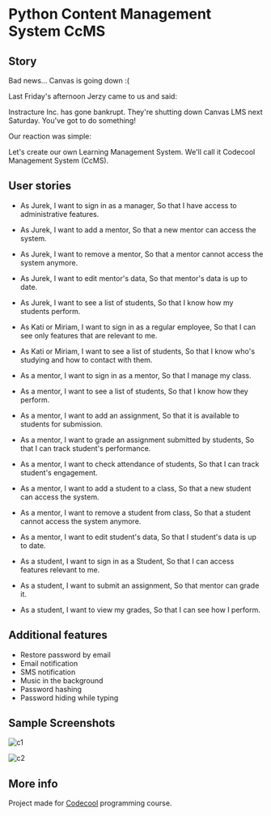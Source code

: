 # Python Content Management System CcMS

## Story

Bad news... Canvas is going down :(

Last Friday's afternoon Jerzy came to us and said:

Instracture Inc. has gone bankrupt. They're shutting down Canvas LMS next Saturday. You've got to do something!

Our reaction was simple:

Let's create our own Learning Management System. We'll call it Codecool Management System (CcMS).

## User stories

* As Jurek, I want to sign in as a manager, So that I have access to administrative features.
* As Jurek, I want to add a mentor, So that a new mentor can access the system.
* As Jurek, I want to remove a mentor, So that a mentor cannot access the system anymore.
* As Jurek, I want to edit mentor's data, So that mentor's data is up to date.
* As Jurek, I want to see a list of students, So that I know how my students perform.

* As Kati or Miriam, I want to sign in as a regular employee, So that I can see only features that are relevant to me.
* As Kati or Miriam, I want to see a list of students, So that I know who's studying and how to contact with them.

* As a mentor, I want to sign in as a mentor, So that I manage my class.
* As a mentor, I want to see a list of students, So that I know how they perform.
* As a mentor, I want to add an assignment, So that it is available to students for submission.
* As a mentor, I want to grade an assignment submitted by students, So that I can track student's performance.
* As a mentor, I want to check attendance of students, So that I can track student's engagement.
* As a mentor, I want to add a student to a class, So that a new student can access the system.
* As a mentor, I want to remove a student from class, So that a student cannot access the system anymore.
* As a mentor, I want to edit student's data, So that I student's data is up to date.

* As a student, I want to sign in as a Student, So that I can access features relevant to me.
* As a student, I want to submit an assignment, So that mentor can grade it.
* As a student, I want to view my grades, So that I can see how I perform.

## Additional features

* Restore password by email
* Email notification
* SMS notification
* Music in the background
* Password hashing
* Password hiding while typing

## Sample Screenshots

![c1](http://i63.tinypic.com/1zx7cro.png)

![c2](http://i65.tinypic.com/25tdgz5.png)

## More info

Project made for [Codecool](https://codecool.com/) programming course.
